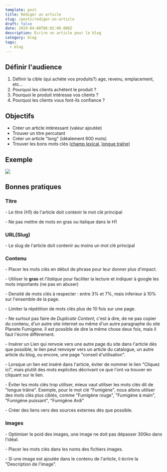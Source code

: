 ```yaml
---
template: post
title: Rédiger un article
slug: /posts/rediger-un-article
draft: false
date: 2019-04-08T06:02:00.000Z
description: Écrire un article pour le blog
category: blog
tags:
  - blog
---
```

## Définir l'audience

1. Définir la cible (qui achète vos produits?) age, revenu, emplacement, etc...
2. Pourquoi les clients achètent le produit ?
3. Pourquoi le produit intéresse vos clients ?
4. Pourquoi les clients vous font-ils confiance ?

## Objectifs

* Créer un article intéressant (valeur ajoutée)
* Trouver un titre percutant
* Créer un article "long" (idéalement 600 mots)
* Trouver les bons mots clés ([champ lexical](https://fr.wikipedia.org/wiki/Champ_lexical), [longue traîne](https://digitiz.fr/blog/longue-traine-seo/))

## Exemple

![](/media/perfectblogpost-514x600.jpg)

## Bonnes pratiques

### Titre

\- Le titre (H1) de l'article doit contenir le mot clé principal

\- Ne pas mettre de mots en gras ou italique dans le H1

### URL(Slug)

\- Le slug de l'article doit contenir au moins un mot clé principal

### Contenu

\- Placer les mots clés en début de phrase pour leur donner plus d'impact.

\- Utiliser le **gras** et _l'italique_ pour faciliter la lecture et indiquer à google les mots importants (ne pas en abuser)

\- Densité de mots clés à respecter : entre 3% et 7%, mais inferieur à 10% sur l'ensemble de la page.

\- Limiter la répétition de mots clés plus de 10 fois sur une page.

\- Ne surtout pas faire de _Duplicate Content_, c'est à dire, de ne pas copier du contenu, d'un autre site internet ou même d'un autre paragraphe du site Planete Fumigene. Il est possible de dire la même chose deux fois, mais il faut l'écrire différement.

\- Insérer un Lien qui renvoie vers une autre page du site dans l'article dès que possible, le lien peut renvoyer vers un article du catalogue, un autre article du blog, ou encore, une page "conseil d'utilisation".

\- Lorsque un lien est inséré dans l'article, éviter de nommer le lien "Cliquez ici", mais plutôt des mots explicites décrivant ce que l'ont va trouver en cliquant sur le lien. 

\- Éviter les mots clés trop utiliser, mieux vaut utiliser les mots clés dit de "longue trâine". Exemple, pour le mot clé "Fumigène", nous allons utiliser des mots clés plus ciblés, comme "Fumigène rouge", "Fumigène à main", "Fumigène puissant", "Fumigène Ardi"

\- Créer des liens vers des sources externes dès que possible.

### Images

\- Optimiser le poid des images, une image ne doit pas dépasser 300ko dans l'idéal.

\- Placer les mots clés dans les noms des fichiers images.

\- Si une image est ajoutée dans le contenu de l'article, il écrire la "Description de l'image".

